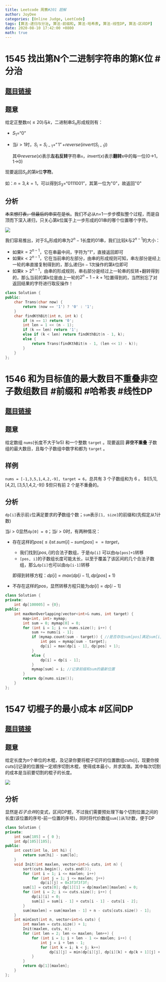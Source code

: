 ```yaml
---
title: Leetcode 周赛#201 题解
author: JoyDee
categories: [Online Judge, LeetCode]
tags: [算法-递归与分治, 算法-前缀和, 算法-哈希表, 算法-线性DP, 算法-区间DP]
date: 2020-08-10 17:42:00 +0800
math: true
---
```


# 1545 找出第N个二进制字符串的第K位 #分治

## [题目链接](https://leetcode-cn.com/problems/find-kth-bit-in-nth-binary-string/)

## 题意

给定正整数$n(\leq 20)$与$k$，二进制串$S_n$形成规则有：

* $S_1 = “0”$

* 当$i>1$时，$S_i = S_{i-1}+“1”+reverse(invert(S_{i-1}))$

  其中$reverse(x)$表示**左右反转**字符串`x`，$invert(x)$表示**翻转**x中的每一位(0->1，1->0)

现要返回$S_n$的第$k$位**字符**。

如：$n=3,k=1$，可以得到$S_3=“0111001”$，其第一位为"0"，故返回"0"

## 分析

~~本来想打表，但最后的串实在是长~~。我们不必从n=1一步步模拟整个过程，而是自顶而下深入递归，只关心第$k$位属于上一步形成的01串的哪个位置哪个字符。

![](https://gitee.com/j__strawhat/MyImages/raw/master/20200810165856.png)

我们容易推出，对于$S_n$形成的串为$2^n-1$长度的01串，我们比较$k$与$2^{n-1}$的大小：

* 如果$k=2^{n-1}$，它在串最中间，字符为"1"，直接返回即可
* 如果$k<2^{n-1}$，它在当前串的左部分，由串的形成规则可知，串左部分是经上一轮的串直接复制得到的，那么递归$n-1$次操作的第$k$位即可
* 如果$k>2^{n-1}$，由串的形成规则，串右部分是经过上一轮串的反转+翻转得到的，那么当前的第k位是由上一轮的$2^n-1-k+1$位置得到的，当然别忘了对返回结果的字符进行取反操作！

```C++
class Solution {
public:
    char Trans(char now) {
        return (now == '1') ? '0' : '1';
    }
    char findKthBit(int n, int k) {
        if (n == 1) return '0';
        int len = 1 << (n - 1);
        if (k == len) return '1';
        else if (k < len) return findKthBit(n - 1, k);
        else {
            return Trans(findKthBit(n - 1, (len << 1) - k));
        }
    }
};
```



# 1546 和为目标值的最大数目不重叠非空子数组数目 #前缀和 #哈希表 #线性DP

## [题目链接](https://leetcode-cn.com/problems/maximum-number-of-non-overlapping-subarrays-with-sum-equals-target/)

## 题意

给定数组 `nums`(长度不大于$1e5$) 和一个整数 `target` 。现要返回 **非空不重叠** 子数组的最大数目，且每个子数组中数字和都为 `target` 。

## 样例

`nums = [-1,3,5,1,4,2,-9], target = 6`，总共有 3 个子数组和为 6 。 $([5,1], [4,2], [3,5,1,4,2,-9]) $但只有前 2 个是不重叠的。

## 分析

`dp[i]`表示前`i`位满足要求的**子**数组个数；`sum`表示`[1, size]`的前缀和(先假定从1计数)

当$i>0$显然`dp[0] = 0`；当$i>0$时，有两种情况：

* 存在这样的$pos(\leq i) st.sum[i]-sum[pos]==target$，

  * 我们找到$[pos, i]$的合法子数组，于是`dp[i]` 可以由`dp[pos]+1`转移
  * `[pos, i]`的子数组长度可能太长，以至于覆盖了该区间的几个合法子数组，那么`dp[i]`也可以由`dp[i-1]`转移

  即得到转移方程：$dp[i] = max(dp[i-1], dp[pos]+1)$

* 不存在这样的$pos$，显然转移方程只能为$dp[i] = dp[i-1]$

```C++
class Solution {
private:
    int dp[100005] = {0};
public:
    int maxNonOverlapping(vector<int>& nums, int target) {
        map<int, int> mymap;
        int sum = 0; mymap[0] = 0;
        for (int i = 1; i <= nums.size(); i++) {
            sum += nums[i - 1];
            if (mymap.count(sum - target)) { //是否存在sum[pos]满足sum[i]-sum[pos]=target
                int pos = mymap[sum - target];
                dp[i] = max(dp[i - 1], dp[pos] + 1);
            }
            else {
                dp[i] = dp[i - 1]; 
            }
            mymap[sum] = i; //记录前缀和sum的最新位置
        }
        return dp[nums.size()];
    }
};
```



# 1547 切棍子的最小成本 #区间DP

## [题目链接](https://leetcode-cn.com/problems/minimum-cost-to-cut-a-stick/)

## 题意

给定长度为$n$个单位的木棍，及记录你要将棍子切开的位置数组$cuts[i]$，现要你按$cuts[i]$记录的位置按一定顺序切割木棍，使得成本最小，并求其值。其中每次切割的成本是当前要切割的棍子的长度。

![](https://gitee.com/j__strawhat/MyImages/raw/master/20200810173934.png)

## 分析

显然是*石子合并*的变式，区间DP题，不过我们需要预处理下每个切割位置之间的长度(该位置的序号-前一位置的序号)，同时将代价数组`sum[]`从1计数，便于DP

```C++
class Solution {
private:
    int sum[105] = { 0 };
    int dp[105][105];
public:
    int cost(int lo, int hi) {
        return sum[hi] - sum[lo];
    }
    void Init(int maxlen, vector<int>& cuts, int n) {
        sort(cuts.begin(), cuts.end());
        for (int i = 1; i <= maxlen; i++)
            for (int j = 1; j <= maxlen; j++)
                dp[i][j] = 0x3f3f3f3f;
        sum[1] = cuts[0]; dp[1][1] = dp[maxlen][maxlen] = 0;
        for (int i = 2; i <= cuts.size(); i++) {
            dp[i][i] = 0;
            sum[i] = sum[i - 1] + cuts[i - 1] - cuts[i - 2];
        }
        sum[maxlen] = sum[maxlen - 1] + n - cuts[cuts.size() - 1];
    }
    int minCost(int n, vector<int>& cuts) {
        int maxlen = cuts.size() + 1;
        Init(maxlen, cuts, n);
        for (int len = 2; len <= maxlen; len++) {
            for (int i = 1; i + len - 1 <= maxlen; i++) {
                int j = i + len - 1;
                for (int k = i; k < j; k++)
                    dp[i][j] = min(dp[i][j], dp[i][k] + dp[k + 1][j] + cost(i - 1, j));
            }
        }
        return dp[1][maxlen];
    }
};
```

